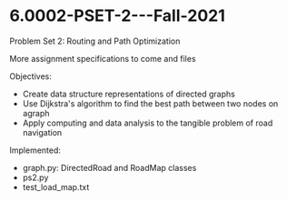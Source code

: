 # 6.0002-PSET-2---Fall-2021

Problem Set 2: Routing and Path Optimization

More assignment specifications to come and files

Objectives:
* Create data structure representations of directed graphs
* Use Dijkstra's algorithm to find the best path between two nodes on agraph
* Apply computing and data analysis to the tangible problem of road navigation

Implemented:
* graph.py: DirectedRoad and RoadMap classes
* ps2.py
* test_load_map.txt

